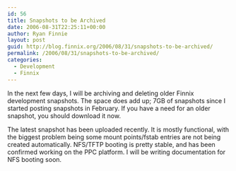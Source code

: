 ```yaml
---
id: 56
title: Snapshots to be Archived
date: 2006-08-31T22:25:11+00:00
author: Ryan Finnie
layout: post
guid: http://blog.finnix.org/2006/08/31/snapshots-to-be-archived/
permalink: /2006/08/31/snapshots-to-be-archived/
categories:
  - Development
  - Finnix
---
```

In the next few days, I will be archiving and deleting older Finnix development snapshots. The space does add up; 7GB of snapshots since I started posting snapshots in February. If you have a need for an older snapshot, you should download it now.

The latest snapshot has been uploaded recently. It is mostly functional, with the biggest problem being some mount points/fstab entries are not being created automatically. NFS/TFTP booting is pretty stable, and has been confirmed working on the PPC platform. I will be writing documentation for NFS booting soon.
